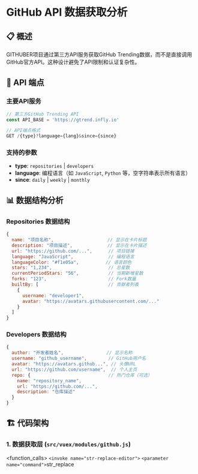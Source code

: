 # GitHub API 数据获取分析

## 📋 概述

GITHUBER项目通过第三方API服务获取GitHub Trending数据，而不是直接调用GitHub官方API。这种设计避免了API限制和认证复杂性。

## 🔗 API 端点

### 主要API服务

```javascript
// 第三方GitHub Trending API
const API_BASE = 'https://gtrend.infly.io'

// API端点格式
GET /{type}?language={lang}&since={since}
```

### 支持的参数

- **type**: `repositories` | `developers`
- **language**: 编程语言（如 `JavaScript`, `Python` 等，空字符串表示所有语言）
- **since**: `daily` | `weekly` | `monthly`

## 📊 数据结构分析

### Repositories 数据结构

```javascript
{
  name: "项目名称",                    // 显示在卡片标题
  description: "项目描述",             // 显示在卡片描述
  url: "https://github.com/...",      // 项目链接
  language: "JavaScript",             // 编程语言
  languageColor: "#f1e05a",          // 语言颜色
  stars: "1,234",                     // 总星数
  currentPeriodStars: "56",           // 当期新增星数
  forks: "123",                       // Fork数量
  builtBy: [                          // 贡献者列表
    {
      username: "developer1",
      avatar: "https://avatars.githubusercontent.com/..."
    }
  ]
}
```

### Developers 数据结构

```javascript
{
  author: "开发者姓名",                // 显示名称
  username: "github_username",        // GitHub用户名
  avatar: "https://avatars.github...", // 头像URL
  url: "https://github.com/username",  // 个人主页
  repo: {                             // 热门仓库（可选）
    name: "repository_name",
    url: "https://github.com/...",
    description: "仓库描述"
  }
}
```

## 🏗️ 代码架构

### 1. 数据获取层 (`src/vuex/modules/github.js`)

<function_calls>
`<invoke name="str-replace-editor">`
`<parameter name="command">`str_replace
